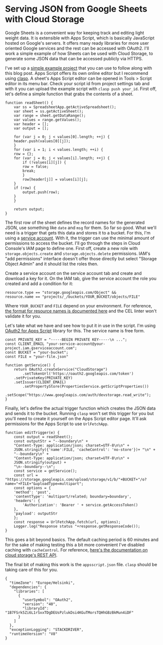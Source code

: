 # Serving JSON from Google Sheets with Cloud Storage

Google Sheets is a convenient way for keeping track and editing light
weight data.  It is extensible with Apps Script, which is basically
JavaScript hosted on Google's servers.  It offers many ready libraries
for more user oriented Google services and the rest can be accessed
with OAuth2.  I'll work a simple example of how Sheets can be used
with Cloud Storage, to generate some JSON data that can be accessed
publicly via HTTPS.

I've set up a [simple example project]() that you can use to follow
along with this blog post.  Apps Script offers its own online editor
but I recommend using [clasp](https://github.com/google/clasp).  A
sheet's Apps Script editor can be opened in Tools > Script editor in
its menu bar.  Check your script id from project settings tab and with
it you can upload the example script with `clasp push your_id`.  First
off, let's define a simple function that grabs the contents of a
sheet.

```
function readSheet() {
    var ss = SpreadsheetApp.getActiveSpreadsheet();
    var sheet = ss.getActiveSheet();
    var range = sheet.getDataRange();
    var values = range.getValues();
    var header = [];
    var output = [];

    for (var j = 0; j < values[0].length; ++j) {
	header.push(values[0][j]);
    }
    for (var i = 1; i < values.length; ++i) {
	row = {};
	for (var j = 0; j < values[i].length; ++j) {
	    if (!values[i][j]) {
		row = false;
		break;
	    }
	    row[header[j]] = values[i][j];
	}
	if (row) {
	    output.push(row);
	}
    }

    return output;
}
```

The first row of the sheet defines the record names for the generated
JSON, use something like `date` and `msg` for them.  So far so good.
What we'll need is a trigger that gets this data and stores it to a
bucket.  For this, I'm using a [service
account](https://cloud.google.com/iam/docs/service-accounts).  With
it, the trigger can use the minimal amount of permissions to access
the bucket.  I'll go through the steps in Cloud Console's IAM page to
define one.  First off, create a new role with
`storage.objects.create` and `storage.objects.delete` permissions.
IAM's "add permissions" interface doesn't offer those directly but
select "Storage Object Admin" and it should list the roles then.

Create a service account on the service account tab and create and
download a key for it.  On the IAM tab, give the service account the
role you created and add a condition for it:

```
resource.type == "storage.googleapis.com/Object" &&
resource.name == "projects/_/buckets/YOUR_BUCKET/objects/FILE"
```

Where `YOUR_BUCKET` and `FILE` depend on your environment.  For
reference, [the format for resource names is documented
here](https://cloud.google.com/iam/docs/conditions-resource-attributes)
and the CEL linter won't validate it for you.

Let's take what we have and see how to put it in use in the script.
I'm using [OAuth2 for Apps
Script](https://github.com/googleworkspace/apps-script-oauth2) library
for this.  The service name is free form.

```
const PRIVATE_KEY = "-----BEGIN PRIVATE KEY-----\n ...";
const CLIENT_EMAIL "your-service-account@your-project.iam.gserviceaccount.com";
const BUCKET = "your-bucket";
const FILE = "your-file.json"

function getService() {
    return OAuth2.createService("CloudStorage")
        .setTokenUrl('https://oauth2.googleapis.com/token')
	.setPrivateKey(PRIVATE_KEY)
	.setIssuer(CLIENT_EMAIL)
        .setPropertyStore(PropertiesService.getScriptProperties())
	.setScope("https://www.googleapis.com/auth/devstorage.read_write");
}
```

Finally, let's define the actual trigger function which creates the
JSON data and sends it to the bucket.  Running `clasp` won't set this
trigger for you but you'll need to create it yourself on the Apps
Script editor page.  It'll ask permissions for the Apps Script to use
`UrlFetchApp`.

```
function editTrigger(e) {
    const output = readSheet();
    const outputStr = "--boundary\n" +
	"Content-Type: application/json; charset=UTF-8\n\n" +
	JSON.stringify({'name':FILE, 'cacheControl': 'no-store'})+ "\n" +
	"--boundary\n" +
	"Content-Type: application/json; charset=UTF-8\n\n" +
	JSON.stringify(output) +
	"\n--boundary--\n";
    const service = getService();
    const url = "https://storage.googleapis.com/upload/storage/v1/b/"+BUCKET+"/o?name="+FILE+"&uploadType=multipart";
    const options = {
	'method': 'post',
	'contentType': 'multipart/related; boundary=boundary',
	'headers': {
	    'Authorization': 'Bearer ' + service.getAccessToken()
	},
	'payload': outputStr
    };
    const response = UrlFetchApp.fetch(url, options);
    Logger.log("Response status "+response.getResponseCode());
}
```

This goes a bit beyond basics.  The default caching period is 60
minutes and for the sake of making testing this a bit more convenient
I've disabled caching with `cacheControl`.  For reference, [here's the
documentation on cloud storage's REST
API](https://cloud.google.com/storage/docs/json_api/v1/objects/insert).

The final bit of making this work is the `appsscript.json` file.
`clasp` should be taking care of this for you.

```
{
  "timeZone": "Europe/Helsinki",
  "dependencies": {
    "libraries": [
      {
        "userSymbol": "OAuth2",
        "version": "40",
        "libraryId": "1B7FSrk5Zi6L1rSxxTDgDEUsPzlukDsi4KGuTMorsTQHhGBzBkMun4iDF"
      }
    ]
  },
  "exceptionLogging": "STACKDRIVER",
  "runtimeVersion": "V8"
}
```
